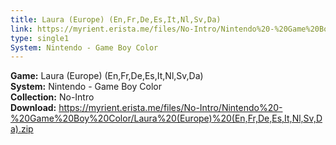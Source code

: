 ```yaml
---
title: Laura (Europe) (En,Fr,De,Es,It,Nl,Sv,Da)
link: https://myrient.erista.me/files/No-Intro/Nintendo%20-%20Game%20Boy%20Color/Laura%20(Europe)%20(En,Fr,De,Es,It,Nl,Sv,Da).zip
type: single1
System: Nintendo - Game Boy Color
---
```

<b>Game:</b> Laura (Europe) (En,Fr,De,Es,It,Nl,Sv,Da)<br>
<b>System:</b> Nintendo - Game Boy Color<br>
<b>Collection:</b> No-Intro<br>
<b>Download:</b> https://myrient.erista.me/files/No-Intro/Nintendo%20-%20Game%20Boy%20Color/Laura%20(Europe)%20(En,Fr,De,Es,It,Nl,Sv,Da).zip